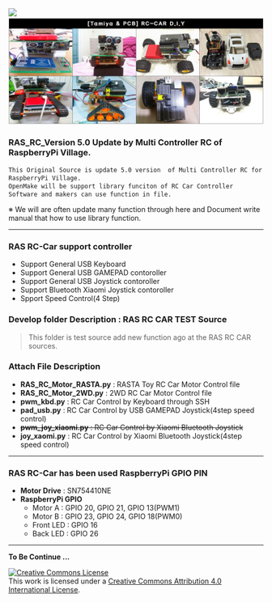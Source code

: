 <img src="https://github.com/rasplay/RAS_RC_CAR/blob/master/img/RASTA_RC_remodel2.jpg" width="1200">
<img src="https://github.com/rasplay/RAS_RC_CAR/blob/master/img/RAS_RC.jpg" width="1200">

### RAS_RC_Version 5.0 Update by Multi Controller RC of RaspberryPi Village.

```
This Original Source is update 5.0 version  of Multi Controller RC for RaspberryPi Village.
OpenMake will be support library funciton of RC Car Controller Software and makers can use function in file.
```
※ We will are often update many function through here and Document write manual that how to use library function.

***

### RAS RC-Car support controller 

* Support General USB Keyboard
* Support General USB GAMEPAD contoroller
* Support General USB Joystick contoroller
* Support Bluetooth Xiaomi Joystick contoroller
* Spport Speed Control(4 Step)

### Develop folder Description : RAS RC CAR TEST Source 

> This folder is test source add new function ago at the RAS RC CAR sources.

### Attach File Description

* **RAS_RC_Motor_RASTA.py** : RASTA Toy RC Car Motor Control file
* **RAS_RC_Motor_2WD.py** : 2WD RC Car Motor Control file
* **pwm_kbd.py** : RC Car Control by Keyboard through SSH
* **pad_usb.py** : RC Car Control by USB GAMEPAD Joystick(4step speed control)
* ~~**pwm_joy_xiaomi.py** : RC Car Control by Xiaomi Bluetooth Joystick~~
* **joy_xaomi.py** : RC Car Control by Xiaomi Bluetooth Joystick(4step speed control)
***

### RAS RC-Car has been used RaspberryPi GPIO PIN

* **Motor Drive** : SN754410NE 
* **RaspberryPi GPIO**   
   - Motor A : GPIO 20, GPIO 21, GPIO 13(PWM1)
   - Motor B : GPIO 23, GPIO 24, GPIO 18(PWM0)
   - Front LED : GPIO 16
   - Back LED : GPIO 26

***
   
**To Be Continue ...**

<a rel="license" href="http://creativecommons.org/licenses/by/4.0/"><img alt="Creative Commons License" style="border-width:0" src="https://i.creativecommons.org/l/by/4.0/88x31.png" /></a><br />This work is licensed under a <a rel="license" href="http://creativecommons.org/licenses/by/4.0/">Creative Commons Attribution 4.0 International License</a>.
